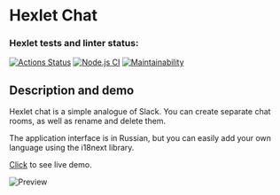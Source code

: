 # Hexlet Chat

### Hexlet tests and linter status:
[![Actions Status](https://github.com/CosmoS1X/frontend-project-lvl4/workflows/hexlet-check/badge.svg)](https://github.com/CosmoS1X/frontend-project-lvl4/actions)
[![Node.js CI](https://github.com/CosmoS1X/frontend-project-lvl4/actions/workflows/node.js.yml/badge.svg)](https://github.com/CosmoS1X/frontend-project-lvl4/actions/workflows/node.js.yml)
[![Maintainability](https://api.codeclimate.com/v1/badges/31376cb35f28ccf2f21a/maintainability)](https://codeclimate.com/github/CosmoS1X/frontend-project-lvl4/maintainability)

## Description and demo

Hexlet chat is a simple analogue of Slack. You can create separate chat rooms, as well as rename and delete them.

The application interface is in Russian, but you can easily add your own language using the i18next library.

[Click](https://fl4-slack.herokuapp.com/) to see live demo.

![Preview](https://i115.fastpic.ru/big/2021/0714/e7/050aff04821cfcf807385558514280e7.png)
